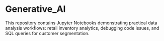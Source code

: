 # Generative_AI
This repository contains Jupyter Notebooks demonstrating practical data analysis workflows: retail inventory analytics, debugging code issues, and SQL queries for customer segmentation.
